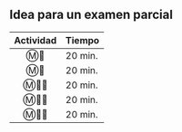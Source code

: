 ## Idea para un examen parcial


|Actividad|Tiempo
|:-:|-
|:m::construction_worker:|20 min.
|:m::busts_in_silhouette:|20 min.
|:m::technologist:|20 min.
|:m::construction_worker::arrows_counterclockwise:|20 min.
|:m::busts_in_silhouette::arrows_counterclockwise:|20 min.
